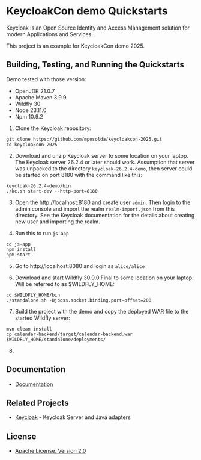 # <span>KeycloakCon demo</span> Quickstarts

<span>Keycloak</span> is an Open Source Identity and Access Management solution for modern Applications and Services.

This project is an example for KeycloakCon demo 2025.

## Building, Testing, and Running the Quickstarts

Demo tested with those version:

* OpenJDK 21.0.7
* Apache Maven 3.9.9
* Wildfly 30
* Node 23.11.0
* Npm 10.9.2


1) Clone the Keycloak repository:

```
git clone https://github.com/mposolda/keycloakcon-2025.git
cd keycloakcon-2025
```

2) Download and unzip Keycloak server to some location on your laptop. The Keycloak server 26.2.4 or later should work. Assumption that server was unpacked to the directory `keycloak-26.2.4-demo`,
then server could be started on port 8180 with the command like this:
```
keycloak-26.2.4-demo/bin
./kc.sh start-dev --http-port=8180
```

3) Open the http://localhost:8180 and create user `admin`. Then login to the admin console and import the realm `realm-import.json` from this directory. See the Keycloak documentation
for the details about creating new user and importing the realm.

4) Run this to run `js-app`  

```
cd js-app
npm install
npm start
```

5) Go to http://localhost:8080 and login as `alice/alice`

6) Download and start Wildfly 30.0.0.Final to some location on your laptop. Will be referred to as $WILDFLY_HOME:

```
cd $WILDFLY_HOME/bin
./standalone.sh -Djboss.socket.binding.port-offset=200
```

7) Build the project with the demo and copy the deployed WAR file to the started Wildfly server:

```
mvn clean install
cp calendar-backend/target/calendar-backend.war $WILDFLY_HOME/standalone/deployments/
```

8) 





## Documentation

* [Documentation](https://www.keycloak.org/documentation.html)

## Related Projects

* [Keycloak](https://github.com/keycloak/keycloak) - Keycloak Server and Java adapters

## License

* [Apache License, Version 2.0](https://www.apache.org/licenses/LICENSE-2.0)


